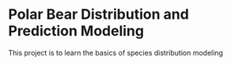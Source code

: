 # Polar Bear Distribution and Prediction Modeling

This project is to learn the basics of species distribution modeling
